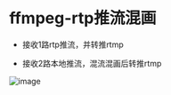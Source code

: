 # ffmpeg-rtp推流混画



* 接收1路rtp推流，并转推rtmp

* 接收2路本地推流，混流混画后转推rtmp

![image](https://github.com/user-attachments/assets/bc0aca6e-d3a4-4a42-bff4-0672ddac6671)
